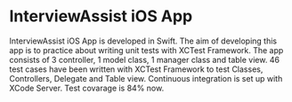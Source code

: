 # InterviewAssist iOS App
InterviewAssist iOS App is developed in Swift. The aim of developing this app is to practice about writing unit tests with XCTest Framework. The app consists of 3 controller, 1 model class, 1 manager class and table view. 46 test cases have been written with XCTest Framework to test Classes, Controllers, Delegate and Table view. Continuous integration is set up with XCode Server. Test covarage is 84% now.
